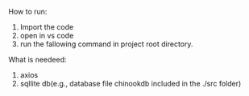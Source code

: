 How to run:
1. Import the code
2. open in vs code
3. run the fallowing command in project root directory.

What is needeed:
1. axios
2. sqllite db(e.g., database file chinookdb included in the ./src folder)
